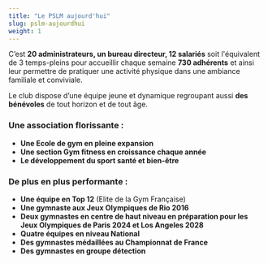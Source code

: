 ```yaml
---
title: "Le PSLM aujourd'hui"
slug: pslm-aujourdhui
weight: 1
---
```



C’est **20 administrateurs, un bureau directeur, 12 salariés** soit l'équivalent de 3 temps-pleins pour accueillir chaque semaine **730 adhérents** et ainsi leur permettre de pratiquer une activité physique dans une ambiance familiale et conviviale.

Le club dispose d’une équipe jeune et dynamique regroupant aussi **des bénévoles** de tout horizon et de tout âge.


### Une association florissante :   
*	**Une Ecole de gym en pleine expansion**
*	**Une section Gym fitness en croissance chaque année**
*	**Le développement du sport santé et bien-être**


### De plus en plus performante :
* **Une équipe en Top 12** (Elite de la Gym Française)
* **Une gymnaste aux Jeux Olympiques de Rio 2016**
* **Deux gymnastes en centre de haut niveau en préparation pour les Jeux Olympiques de Paris 2024 et Los Angeles 2028**
* **Quatre équipes en niveau National**
* **Des gymnastes médaillées au Championnat de France**
* **Des gymnastes en groupe détection**
